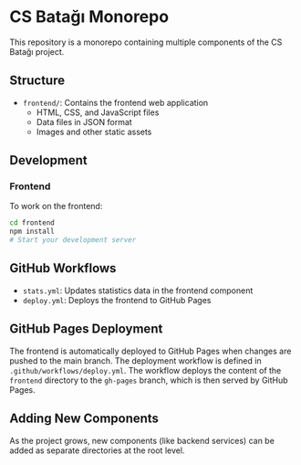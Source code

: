 # CS Batağı Monorepo

This repository is a monorepo containing multiple components of the CS Batağı project.

## Structure

- `frontend/`: Contains the frontend web application
  - HTML, CSS, and JavaScript files
  - Data files in JSON format
  - Images and other static assets

## Development

### Frontend

To work on the frontend:

```bash
cd frontend
npm install
# Start your development server
```

## GitHub Workflows

- `stats.yml`: Updates statistics data in the frontend component
- `deploy.yml`: Deploys the frontend to GitHub Pages

## GitHub Pages Deployment

The frontend is automatically deployed to GitHub Pages when changes are pushed to the main branch. The deployment workflow is defined in `.github/workflows/deploy.yml`. The workflow deploys the content of the `frontend` directory to the `gh-pages` branch, which is then served by GitHub Pages.

## Adding New Components

As the project grows, new components (like backend services) can be added as separate directories at the root level.
